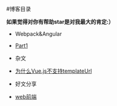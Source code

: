 #博客目录

**如果觉得对你有帮助star是对我最大的肯定:）**

- Webpack&Angular
 + [Part1](https://github.com/bulldog478/blog/issues/1)
- 杂文
 + [为什么Vue.js不支持templateUrl](https://github.com/bulldog478/blog/issues/2)
- 好文分享
 + [web前端](https://github.com/bulldog478/blog/tree/master/goodPages/goodLinks)


